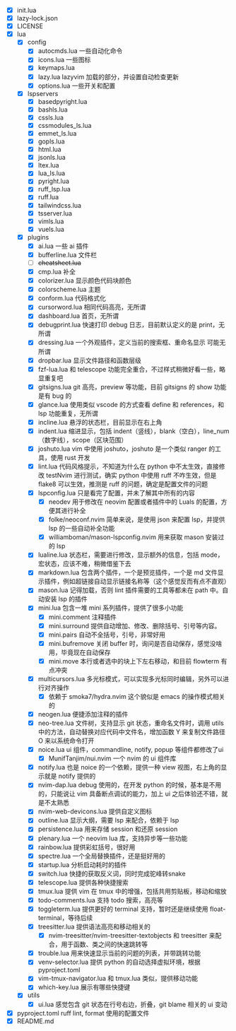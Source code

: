 - [x] init.lua
- [x] lazy-lock.json
- [x] LICENSE
- [x] lua
  - [x] config
    - [x] autocmds.lua 一些自动化命令
    - [x] icons.lua 一些图标
    - [x] keymaps.lua
    - [x] lazy.lua lazyvim 加载的部分，并设置自动检查更新
    - [x] options.lua 一些开关和配置
  - [x] lspservers
    - [x] basedpyright.lua
    - [x] bashls.lua
    - [x] cssls.lua
    - [x] cssmodules_ls.lua
    - [x] emmet_ls.lua
    - [x] gopls.lua
    - [x] html.lua
    - [x] jsonls.lua
    - [x] ltex.lua
    - [x] lua_ls.lua
    - [x] pyright.lua
    - [x] ruff_lsp.lua
    - [x] ruff.lua
    - [x] tailwindcss.lua
    - [x] tsserver.lua
    - [x] vimls.lua
    - [x] vuels.lua
  - [x] plugins
    - [x] ai.lua 一些 ai 插件
    - [x] bufferline.lua  文件栏
    - [ ] ~~cheatsheet.lua~~
    - [x] cmp.lua  补全
    - [x] colorizer.lua  显示颜色代码块颜色
    - [x] colorscheme.lua  主题
    - [x] conform.lua  代码格式化
    - [x] cursorword.lua 相同代码高亮，无所谓
    - [x] dashboard.lua 首页，无所谓
    - [x] debugprint.lua 快速打印 debug 日志，目前默认定义的是 print，无所谓
    - [x] dressing.lua 一个外观插件，定义当前的搜索框、重命名显示 可能无所谓
    - [x] dropbar.lua 显示文件路径和函数层级
    - [x] fzf-lua.lua 和 telescope 功能完全重合，不过样式稍微好看一些，略显重复吧
    - [x] gitsigns.lua git 高亮，preview 等功能，目前 gitsigns 的 show 功能是有 bug 的
    - [x] glance.lua 使用类似 vscode 的方式查看 define 和 references，和 lsp 功能重复，无所谓
    - [x] incline.lua 悬浮的状态栏，目前显示在右上角
    - [x] indent.lua 缩进显示，包括 indent（竖线），blank（空白），line_num（数字线），scope（区块范围）
    - [x] joshuto.lua vim 中使用 joshuto，joshuto 是一个类似 ranger 的工具，使用 rust 开发
    - [x] lint.lua 代码风格提示，不知道为什么在 python 中不太生效，直接修改 testNvim 进行测试，确实 python 中使用 ruff 不咋生效，但是 flake8 可以生效，推测是 ruff 的问题，确定是配置文件的问题
    - [x] lspconfig.lua 只是看完了配置，并未了解其中所有的内容
      - [x] neodev 用于修改在 neovim 配置或者插件中的 Luals 的配置，方便其进行补全
      - [x] folke/neoconf.nvim 简单来说，是使用 json 来配置 lsp，并提供 lsp 的一些自动补全功能
      - [x] williamboman/mason-lspconfig.nvim 用来获取 mason 安装过的 lsp
    - [x] lualine.lua 状态栏，需要进行修改，显示额外的信息，包括 mode，宏状态，应该不难，稍微借鉴下去
    - [x] markdown.lua 包含两个插件，一个是预览插件，一个是 md 文件显示插件，例如超链接自动显示链接名称等（这个感觉反而有点不直观）
    - [x] mason.lua  记得加载，否则 lint 插件需要的工具等都未在 path 中。自动安装 lsp 的插件
    - [x] mini.lua 包含一堆 mini 系列插件，提供了很多小功能
      - [x] mini.comment 注释插件
      - [x] mini.surround 提供自动增加、修改、删除括号、引号等内容。
      - [x] mini.pairs 自动不全括号，引号，非常好用
      - [x] mini.bufremove 关闭 buffer 时，询问是否自动保存，感觉没啥用，毕竟现在自动保存
      - [x] mini.move 本行或者选中的块上下左右移动，和目前 flowterm 有点冲突
    - [x] multicursors.lua 多光标模式，可以实现多光标同时编辑，另外可以进行对齐操作
      - [x] 依赖于 smoka7/hydra.nvim 这个貌似是 emacs 的操作模式相关的
    - [x] neogen.lua 便捷添加注释的插件
    - [x] neo-tree.lua 文件树，支持显示 git 状态，重命名文件时，调用 utils 中的方法，自动替换对应代码中文件名，增加函数 Y 来复制文件路径 O 来以系统命令打开
    - [x] noice.lua ui 组件，commandline, notify, popup 等组件都修改了ui
      - [x] MunifTanjim/nui.nvim 一个 nvim 的 ui 组件库
    - [x] notify.lua 也是 noice 的一个依赖，提供一种 view 视图，右上角的显示就是 notify 提供的
    - [x] nvim-dap.lua debug 使用的，在开发 python 的时候，基本是不用的，只能说让 vim 具备断点调试的能力，加上 ui 之后体验还不错，就是不太熟悉
    - [x] nvim-web-devicons.lua 提供自定义图标
    - [x] outline.lua 显示大纲，需要 lsp 来配合，依赖于 lsp
    - [x] persistence.lua 用来存储 session 和还原 session
    - [x] plenary.lua 一个 neovim lua 库，支持异步等一些功能
    - [x] rainbow.lua 提供彩虹括号，很好用
    - [x] spectre.lua 一个全局替换插件，还是挺好用的
    - [x] startup.lua 分析启动耗时的插件
    - [x] switch.lua 快捷的获取反义词，同时完成驼峰转snake
    - [x] telescope.lua 提供各种快捷搜索
    - [x] tmux.lua 提供 vim 在 tmux 中的增强，包括共用剪贴板，移动和缩放
    - [x] todo-comments.lua 支持 todo 搜索，高亮等
    - [x] toggleterm.lua 提供更好的 terminal 支持，暂时还是继续使用 float-terminal，等待后续
    - [x] treesitter.lua 提供语法高亮和移动相关的
      - [x] nvim-treesitter/nvim-treesitter-textobjects 和 treesitter 来配合，用于函数、类之间的快速跳转等
    - [x] trouble.lua 用来快速显示当前的问题的列表，并带跳转功能
    - [x] venv-selector.lua 提供 python 的自动选择虚拟环境，根据 pyproject.toml
    - [x] vim-tmux-navigator.lua 和 tmux.lua 类似，提供移动功能
    - [x] which-key.lua 展示有哪些快捷键
  - [x] utils
      - [x] ui.lua 感觉包含 git 状态在行号右边，折叠，git blame 相关的 ui 变动
- [x] pyproject.toml ruff lint, format 使用的配置文件
- [x] README.md
